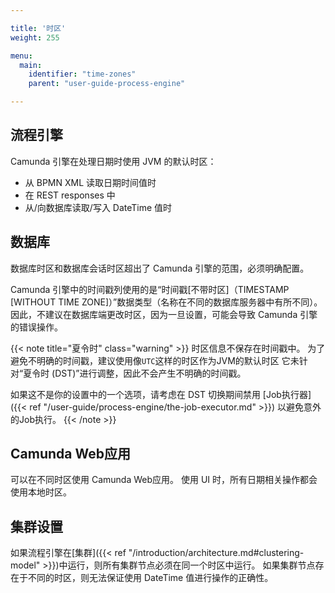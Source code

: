 ```yaml
---

title: '时区'
weight: 255

menu:
  main:
    identifier: "time-zones"
    parent: "user-guide-process-engine"

---
```


## 流程引擎

Camunda 引擎在处理日期时使用 JVM 的默认时区：

* 从 BPMN XML 读取日期时间值时
* 在 REST responses 中
* 从/向数据库读取/写入 DateTime 值时

## 数据库

数据库时区和数据库会话时区超出了 Camunda 引擎的范围，必须明确配置。

Camunda 引擎中的时间戳列使用的是“时间戳[不带时区]（TIMESTAMP [WITHOUT TIME ZONE]）”数据类型（名称在不同的数据库服务器中有所不同）。
因此，不建议在数据库端更改时区，因为一旦设置，可能会导致 Camunda 引擎的错误操作。

{{< note title="夏令时" class="warning" >}}
时区信息不保存在时间戳中。 为了避免不明确的时间戳，建议使用像`UTC`这样的时区作为JVM的默认时区
它未针对“夏令时 (DST)”进行调整，因此不会产生不明确的时间戳。

如果这不是你的设置中的一个选项，请考虑在 DST 切换期间禁用 [Job执行器]({{< ref "/user-guide/process-engine/the-job-executor.md" >}})
以避免意外的Job执行。
{{< /note >}}

## Camunda Web应用

可以在不同时区使用 Camunda Web应用。 使用 UI 时，所有日期相关操作都会使用本地时区。

## 集群设置

如果流程引擎在[集群]({{< ref "/introduction/architecture.md#clustering-model" >}})中运行，则所有集群节点必须在同一个时区中运行。 如果集群节点存在于不同的时区，则无法保证使用 DateTime 值进行操作的正确性。